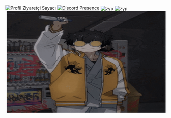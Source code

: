 ![Profil Ziyaretçi Sayacı](https://komarev.com/ghpvc/?username=zypheris&color=blue)
[![Discord Presence](https://lanyard-profile-readme.vercel.app/api/773582512647569409?hideDiscrim=true&theme=dark&bg=1d2022&animated=true&hideStatus=false)](https://discord.com/users/773582512647569409)
<img height="180em" align="center" src="https://github-readme-stats.vercel.app/api?username=zypheriss&show_icons=true&locale=en&theme=algolia&include_all_commits=true&count_private=true" alt="zyp"/>
<img align="right" alt="GIF" src="https://github.com/Zypheriss/zypheriss/blob/main/zypheriss.gif?raw=true" width="500" height="320" />
<img height="180em" align="center" src="https://github-readme-stats.vercel.app/api/top-langs?username=zypheriss&show_icons=true&locale=en&layout=compact&langs_count=8&theme=algolia" alt="zyp"/>
